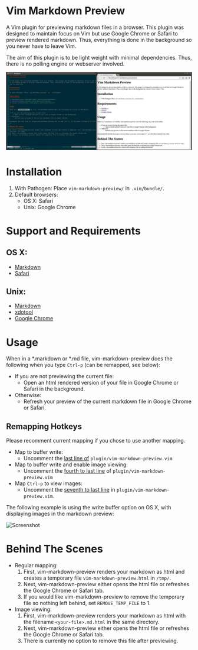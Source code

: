 Vim Markdown Preview
====================

A Vim plugin for previewing markdown files in a browser. This plugin was designed to maintain focus on Vim but use Google Chrome or Safari to preview rendered markdown. Thus, everything is done in the background so you never have to leave Vim.

The aim of this plugin is to be light weight with minimal dependencies. Thus, there is no polling engine or webserver involved.

![Screenshot](images/screenshot.gif?raw=true "Screenshot")

Installation
============

1. With Pathogen: Place `vim-markdown-preview/` in `.vim/bundle/`.
2. Default browsers:
    * OS X: Safari
    * Unix: Google Chrome

Support and Requirements
========================

## OS X:

* [Markdown](http://daringfireball.net/projects/markdown/)
* [Safari](https://www.apple.com/safari/)

## Unix:

* [Markdown](http://daringfireball.net/projects/markdown/)
* [xdotool](https://github.com/jordansissel/xdotool)
* [Google Chrome](https://www.google.com/chrome/browser/)

Usage
=====
When in a *.markdown or *.md file, vim-markdown-preview does the following when you type `Ctrl-p` (can be remapped, see below):

* If you are not previewing the current file:
    * Open an html rendered version of your file in Google Chrome or Safari in the background.
* Otherwise:
    * Refresh your preview of the current markdown file in Google Chrome or Safari.

## Remapping Hotkeys
Please recomment current mapping if you chose to use another mapping.

* Map to buffer write:
    * Uncomment the [last line of](https://github.com/JamshedVesuna/vim-markdown-preview/blob/master/plugin/vim-markdown-preview.vim#L110) `plugin/vim-markdown-preview.vim`
* Map to buffer write and enable image viewing:
    * Uncomment the [fourth to last line](https://github.com/JamshedVesuna/vim-markdown-preview/blob/master/plugin/vim-markdown-preview.vim#L107) of `plugin/vim-markdown-preview.vim`
* Map `Ctrl-p` to view images:
    * Uncomment the [seventh to last line](https://github.com/JamshedVesuna/vim-markdown-preview/blob/master/plugin/vim-markdown-preview.vim#L104) in `plugin/vim-markdown-preview.vim`.

The following example is using the write buffer option on OS X, with displaying images in the markdown preview:

![Screenshot](images/screenshot-with-images.gif?raw=true "Screenshot With Images")

Behind The Scenes
=================
* Regular mapping:
    1. First, vim-markdown-preview renders your markdown as html and creates a temporary file `vim-markdown-preview.html` in `/tmp/`.
    2. Next, vim-markdown-preview either opens the html file or refreshes the Google Chrome or Safari tab.
    3. If you would like vim-markdown-preview to remove the temporary file so nothing left behind, set `REMOVE_TEMP_FILE` to 1.
* Image viewing:
    1. First, vim-markdown-preview renders your markdown as html with the filename `<your-file>.md.html` in the same directory.
    2. Next, vim-markdown-preview either opens the html file or refreshes the Google Chrome or Safari tab.
    3. There is currently no option to remove this file after previewing.
